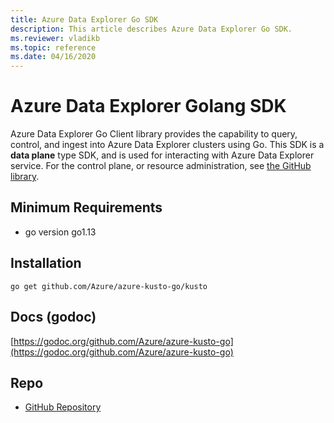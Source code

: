 ```yaml
---
title: Azure Data Explorer Go SDK
description: This article describes Azure Data Explorer Go SDK.
ms.reviewer: vladikb
ms.topic: reference
ms.date: 04/16/2020
---
```


# Azure Data Explorer Golang SDK

Azure Data Explorer Go Client library provides the capability to query, control, and ingest into Azure Data Explorer clusters using Go. 
This SDK is a **data plane** type SDK, and is used for interacting with Azure Data Explorer service. For the control plane, or resource administration, see [the GitHub library](https://github.com/Azure/azure-sdk-for-go/tree/main/sdk/resourcemanager/kusto).

## Minimum Requirements

* go version go1.13

## Installation

`go get github.com/Azure/azure-kusto-go/kusto`

## Docs (godoc)

[https://godoc.org/github.com/Azure/azure-kusto-go](https://godoc.org/github.com/Azure/azure-kusto-go)

## Repo

* [GitHub Repository](https://github.com/Azure/azure-kusto-go)
